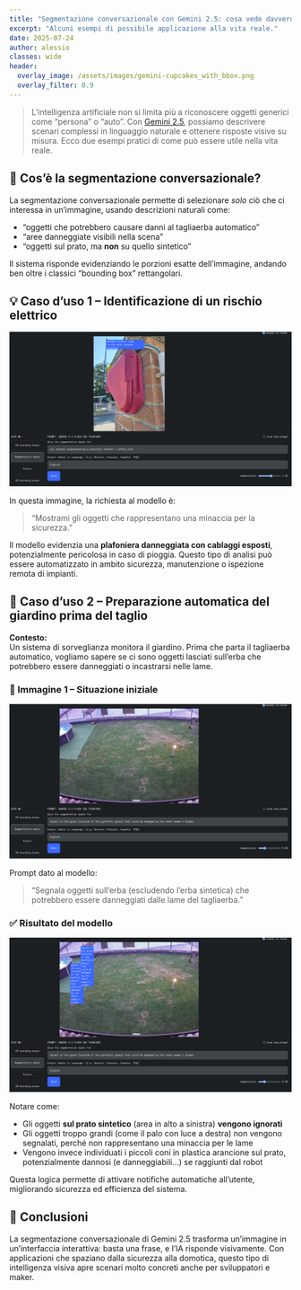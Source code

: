 ```yaml
---
title: "Segmentazione conversazionale con Gemini 2.5: cosa vede davvero l’IA?"
excerpt: "Alcuni esempi di possibile applicazione alla vita reale."
date: 2025-07-24
author: alessio
classes: wide
header:
  overlay_image: /assets/images/gemini-cupcakes_with_bbox.png
  overlay_filter: 0.9
---
```


> L’intelligenza artificiale non si limita più a riconoscere oggetti generici come “persona” o “auto”. Con [Gemini 2.5](https://developers.googleblog.com/en/conversational-image-segmentation-gemini-2-5/), possiamo descrivere scenari complessi in linguaggio naturale e ottenere risposte visive su misura. Ecco due esempi pratici di come può essere utile nella vita reale.

## 🧠 Cos’è la segmentazione conversazionale?

La segmentazione conversazionale permette di selezionare *solo* ciò che ci interessa in un’immagine, usando descrizioni naturali come:

- “oggetti che potrebbero causare danni al tagliaerba automatico”
- “aree danneggiate visibili nella scena”
- “oggetti sul prato, ma **non** su quello sintetico”

Il sistema risponde evidenziando le porzioni esatte dell’immagine, andando ben oltre i classici “bounding box” rettangolari.

## 💡 Caso d’uso 1 – Identificazione di un rischio elettrico

<a href="/assets/images/segmentazione-gemini/plafoniera-rotta.png" target="_blank">
  <img src="/assets/images/segmentazione-gemini/plafoniera-rotta.png" alt="Plafoniera danneggiata" />
</a>

In questa immagine, la richiesta al modello è:

> “Mostrami gli oggetti che rappresentano una minaccia per la sicurezza.”

Il modello evidenzia una **plafoniera danneggiata con cablaggi esposti**, potenzialmente pericolosa in caso di pioggia. Questo tipo di analisi può essere automatizzato in ambito sicurezza, manutenzione o ispezione remota di impianti.

## 🌱 Caso d’uso 2 – Preparazione automatica del giardino prima del taglio

**Contesto:**  
Un sistema di sorveglianza monitora il giardino. Prima che parta il tagliaerba automatico, vogliamo sapere se ci sono oggetti lasciati sull’erba che potrebbero essere danneggiati o incastrarsi nelle lame.

### 📸 Immagine 1 – Situazione iniziale

<a href="/assets/images/segmentazione-gemini/giardino-iniziale.png" target="_blank">
  <img src="/assets/images/segmentazione-gemini/giardino-iniziale.png" alt="Giardino ripreso da videocamera" />
</a>

Prompt dato al modello:

> “Segnala oggetti sull’erba (escludendo l’erba sintetica) che potrebbero essere danneggiati dalle lame del tagliaerba.”

### ✅ Risultato del modello

<a href="/assets/images/segmentazione-gemini/giardino-segmentato.png" target="_blank">
  <img src="/assets/images/segmentazione-gemini/giardino-segmentato.png" alt="Oggetti pericolosi evidenziati" />
</a>

Notare come:

- Gli oggetti **sul prato sintetico** (area in alto a sinistra) **vengono ignorati**
- Gli oggetti troppo grandi (come il palo con luce a destra) non vengono segnalati, perché non rappresentano una minaccia per le lame
- Vengono invece individuati i piccoli coni in plastica arancione sul prato, potenzialmente dannosi (e danneggiabili...) se raggiunti dal robot

Questa logica permette di attivare notifiche automatiche all’utente, migliorando sicurezza ed efficienza del sistema.

## 🚀 Conclusioni

La segmentazione conversazionale di Gemini 2.5 trasforma un’immagine in un’interfaccia interattiva: basta una frase, e l’IA risponde visivamente. Con applicazioni che spaziano dalla sicurezza alla domotica, questo tipo di intelligenza visiva apre scenari molto concreti anche per sviluppatori e maker.

